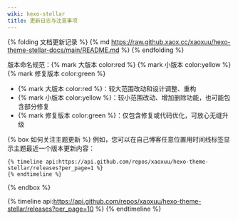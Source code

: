 ```yaml
---
wiki: hexo-stellar
title: 更新日志与注意事项
---
```


{% folding 文档更新记录 %}
{% md https://raw.github.xaox.cc/xaoxuu/hexo-theme-stellar-docs/main/README.md %}
{% endfolding %}

版本命名规范：{% mark 大版本 color:red %} {% mark 小版本 color:yellow %} {% mark 修复版本 color:green %}
- {% mark 大版本 color:red %}：较大范围改动和设计调整、重构
- {% mark 小版本 color:yellow %}：较小范围改动、增加删除功能，也可能包含部分修复
- {% mark 修复版本 color:green %}：仅包含修复或代码优化，可放心无缝升级

{% box 如何关注主题更新 %}
例如，您可以在自己博客任意位置用时间线标签显示主题最近一个版本更新内容：
```
{% timeline api:https://api.github.com/repos/xaoxuu/hexo-theme-stellar/releases?per_page=1 %}
{% endtimeline %}
```

{% endbox %}

{% timeline api:https://api.github.com/repos/xaoxuu/hexo-theme-stellar/releases?per_page=10 %}
{% endtimeline %}

